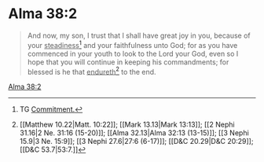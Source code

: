 # Alma 38:2

> And now, my son, I trust that I shall have great joy in you, because of your <u>steadiness</u>[^a] and your faithfulness unto God; for as you have commenced in your youth to look to the Lord your God, even so I hope that you will continue in keeping his commandments; for blessed is he that <u>endureth</u>[^b] to the end.

[Alma 38:2](https://www.churchofjesuschrist.org/study/scriptures/bofm/alma/38?lang=eng&id=p2#p2)


[^a]: TG [Commitment.](https://www.churchofjesuschrist.org/study/scriptures/tg/commitment?lang=eng)
[^b]: [[Matthew 10.22|Matt. 10:22]]; [[Mark 13.13|Mark 13:13]]; [[2 Nephi 31.16|2 Ne. 31:16 (15-20)]]; [[Alma 32.13|Alma 32:13 (13-15)]]; [[3 Nephi 15.9|3 Ne. 15:9]]; [[3 Nephi 27.6|27:6 (6-17)]]; [[D&C 20.29|D&C 20:29]]; [[D&C 53.7|53:7.]]
